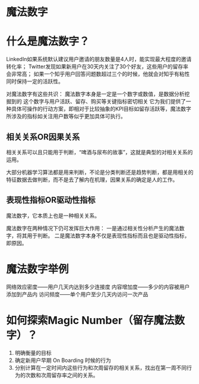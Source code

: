 # 魔法数字

# 什么是魔法数字？

LinkedIn如果系统默认建议用户邀请的朋友数量是4人时，能实现最大程度的邀请转化率；
Twitter发现如果新用户在30天内关注了30个好友，这些用户的留存率会非常高；
如果一个知乎用户回答问题数超过三个的时候，他就会对知乎有粘性同时保持一定的活跃性。

对魔法数字有这些共识：
魔法数字本身是一定是一个数字或数值，是数据分析挖掘到的
这个数字与用户活跃、留存、购买等关键指标密切相关
它为我们提供了一种具体可操作的行动方案，即相对于比较抽象的KPI目标如留存活跃等，魔法数字所涉及的指标如关注用户数等似乎更加具体可执行。


## 相关关系OR因果关系

相关关系可以且只能用于判断，“啤酒与尿布的故事”，这就是典型的对相关关系的运用。

大部分机器学习算法都是用来判断，不论是分类判断还是趋势判断，都是用相关的特征数据去做判断，而不是去了解内在机理，因果关系的确定是人的工作。

## 表现性指标OR驱动性指标

魔法数字，它本质上也是一种相关关系。

魔法数字在两种情况下仍可发挥巨大作用：
一是通过相关性分析产生的魔法数字，将其用于判断。
二是魔法数字本身不仅是表现性指标而且也是驱动性指标，即原因。

# 魔法数字举例

网络效应密度——用户几天内达到多少连接度
内容增加度——多少的内容被用户添加到产品内
访问频度——单个用户至少几天内访问一次产品

# 如何探索Magic Number（留存魔法数字）？

1. 明确衡量的目标
2. 确定新用户早期 On Boarding 时候的行为
3. 分别计算在一定时间内这些行为和次周留存的相关关系，找出在第一周不同行为的次数和次周留存率之间的关系。

